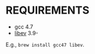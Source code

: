 # REQUIREMENTS

* gcc 4.7
* [libev](http://software.schmorp.de/pkg/libev.html) 3.9-

E.g., `brew install gcc47 libev`.
